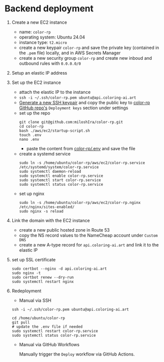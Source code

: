 # Backend deployment

1. Create a new EC2 instance
    - name: `color-rp`
    - operating system: Ubuntu 24.04
    - instance type: `t2.micro`
    - create a new keypair `color-rp` and save the private key (contained in the `.pem` file) locally, and in AWS Secrets Manager
    - create a new security group `color-rp` and create new inboud and outbound rules with `0.0.0.0/0`

2. Setup an elastic IP address

3. Set up the EC2 instance
    - attach the elastic IP to the instance
    -  `ssh -i ~/.ssh/color-rp.pem ubuntu@api.coloring-ai.art`
    - [Generate a new SSH keypair][2] and copy the public key to [color-rp GitHub repo's][3] `Deployment keys` section under settings
    - set up the repo
        ```
        git clone git@github.com:miloshIra/color-rp.git
        cd color-rp
        bash ./aws/ec2/startup-script.sh
        touch .env
        nano .env
        ```
        - paste the content from [color-rp/.env][4] and save the file
    - create a systemd service
        ```
        sudo ln -s /home/ubuntu/color-rp/aws/ec2/color-rp.service /etc/systemd/system/color-rp.service
        sudo systemctl daemon-reload
        sudo systemctl enable color-rp.service
        sudo systemctl start color-rp.service
        sudo systemctl status color-rp.service
        ```
    - set up nginx
        ```
        sudo ln -s /home/ubuntu/color-rp/aws/ec2/color-rp.nginx /etc/nginx/sites-enabled/
        sudo nginx -s reload
        ```

4. Link the domain with the EC2 instance
    - create a new public hosted zone in Route 53
    - copy the NS record values to the NameCheap account under `Custom DNS`
    - create a new A-type record for `api.coloring-ai.art` and link it to the elastic IP

5. set up SSL certificate
    ```
    sudo certbot --nginx -d api.coloring-ai.art
    sudo nginx -t
    sudo certbot renew --dry-run
    sudo systemctl restart nginx
    ```

6. Redeployment

    - Manual via SSH

    ```
    ssh -i ~/.ssh/color-rp.pem ubuntu@api.coloring-ai.art

    cd /home/ubuntu/color-rp
    git pull
    # update the .env file if needed
    sudo systemctl restart color-rp.service
    sudo systemctl status color-rp.service
    ```

    - Manual via GitHub Workflows

        Manually trigger the `Deploy` workflow via GitHub Actions.

[1]: https://eu-central-1.console.aws.amazon.com/secretsmanager/secret?name=color-rp%2Fcolor-rp-ec2-private-key&region=eu-central-1
[2]: https://docs.github.com/en/authentication/connecting-to-github-with-ssh/generating-a-new-ssh-key-and-adding-it-to-the-ssh-agent
[3]: https://github.com/miloshIra/color-rp
[4]: https://eu-central-1.console.aws.amazon.com/secretsmanager/secret?name=color-rp%2F.env&region=eu-central-1

